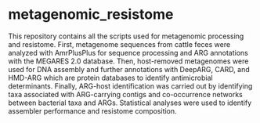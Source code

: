 # metagenomic_resistome
This repository contains all the scripts used for metagenomic processing and resistome. First, metagenome sequences from cattle feces were analyzed with AmrPlusPlus for sequence processing and ARG annotations with the MEGARES 2.0 database. Then, host-removed metagenomes were used for DNA assembly and further annotations with DeepARG, CARD, and HMD-ARG which are protein databases to identify antimicrobial determinants. Finally, ARG-host identification was carried out by identifying taxa associated with ARG-carrying contigs and co-occurrence networks between bacterial taxa and ARGs. Statistical analyses were used to identify assembler performance and resistome composition.
